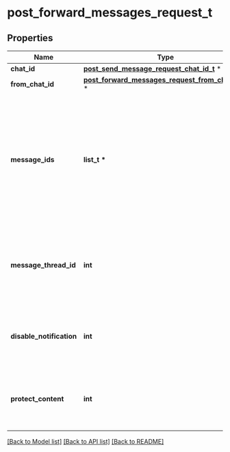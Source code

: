 # post_forward_messages_request_t

## Properties
Name | Type | Description | Notes
------------ | ------------- | ------------- | -------------
**chat_id** | [**post_send_message_request_chat_id_t**](post_send_message_request_chat_id.md) \* |  | 
**from_chat_id** | [**post_forward_messages_request_from_chat_id_t**](post_forward_messages_request_from_chat_id.md) \* |  | 
**message_ids** | **list_t \*** | A JSON-serialized list of 1-100 identifiers of messages in the chat *from\\_chat\\_id* to forward. The identifiers must be specified in a strictly increasing order. | 
**message_thread_id** | **int** | Unique identifier for the target message thread (topic) of the forum; for forum supergroups only | [optional] 
**disable_notification** | **int** | Sends the messages [silently](https://telegram.org/blog/channels-2-0#silent-messages). Users will receive a notification with no sound. | [optional] 
**protect_content** | **int** | Protects the contents of the forwarded messages from forwarding and saving | [optional] 

[[Back to Model list]](../README.md#documentation-for-models) [[Back to API list]](../README.md#documentation-for-api-endpoints) [[Back to README]](../README.md)


